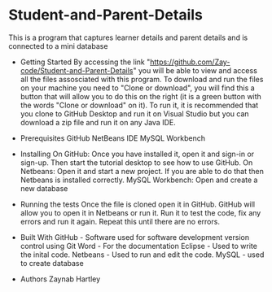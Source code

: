 # Student-and-Parent-Details
This is a program that captures learner details and parent details and is connected to a mini database

- Getting Started
By accessing the link "https://github.com/Zay-code/Student-and-Parent-Details" you will be able to view and access all the files assosciated with this program.
To download and run the files on your machine you need to "Clone or download", you will find this a button that will allow you 
to do this on the right (it is a green button with the words "Clone or download" on it). To run it, it is recommended that you clone to 
GitHub Desktop and run it on Visual Studio but you can download a zip file and run it on any Java IDE.


- Prerequisites
GitHub
NetBeans IDE
MySQL Workbench

- Installing
On GitHub: Once you have installed it, open it and sign-in or sign-up. Then start the tutorial desktop to see how to use GitHub.
On Netbeans: Open it and start a new project. If you are able to do that then Netbeans is installed correctly.
MySQL Workbench: Open and create a new database

- Running the tests
Once the file is cloned open it in GitHub. GitHub will allow you to open it in Netbeans or run it. Run it to test the code,
fix any errors and run it again. Repeat this until there are no errors.

- Built With
GitHub - Software used for software development version control using Git
Word - For the documentation
Eclipse - Used to write the inital code.
Netbeans - Used to run and edit the code.
MySQL - used to create database

- Authors
Zaynab Hartley
